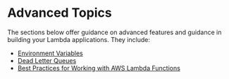# Advanced Topics<a name="advanced"></a>

The sections below offer guidance on advanced features and guidance in building your Lambda applications\. They include:
+ [Environment Variables](env_variables.md)
+ [Dead Letter Queues](dlq.md)
+ [Best Practices for Working with AWS Lambda Functions](best-practices.md)